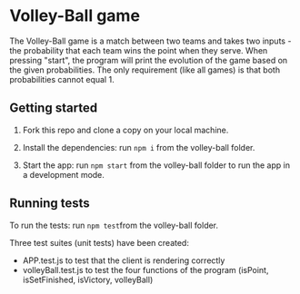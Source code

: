# Volley-Ball game

The Volley-Ball game is a match between two teams and takes two inputs - the probability that each team wins the point when they serve.
When pressing "start", the program will print the evolution of the game based on the given probabilities.
The only requirement (like all games) is that both probabilities cannot equal 1.

## Getting started

1. Fork this repo and clone a copy on your local machine.

2. Install the dependencies: run `npm i` from the volley-ball folder.

3. Start the app: run `npm start` from the volley-ball folder to run the app in a development mode.


## Running tests

To run the tests: run `npm test`from the volley-ball folder.

Three test suites (unit tests) have been created:
- APP.test.js to test that the client is rendering correctly
- volleyBall.test.js to test the four functions of the program (isPoint, isSetFinished, isVictory, volleyBall)
